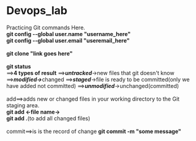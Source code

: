 # Devops_lab
Practicing Git commands Here.
<br>
<b>git config --global user.name "username_here"</b>
<br>
<b>git config --global user.email "useremail_here"</b>
<br><br>
<b>git clone "link goes here"</b>
<br><br>
<b>git status </b>
<br>
==><b>4 types of result</b>
==><b><i>untracked</i></b>->new files that git doesn't know
==><b><i>modified-></i></b>changed
==><b><i>staged</i></b>->file is ready to be committed(only we have added not committed)
==><b><i>unmodified</i></b>->unchanged(committed)
<br><br>
add==>adds new or changed files in your working directory to the Git staging area.
<br>
<b>git add <-file name-></b>
<br>
<b>git add .</b>(to add all changed files)
<br><br>
commit==>is is the record of change
<b>git commit -m "some message"<b>
